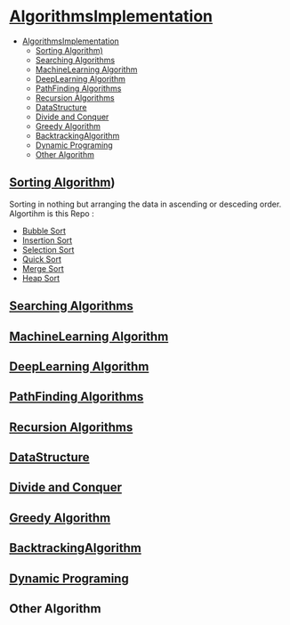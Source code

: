 # [AlgorithmsImplementation](https://github.com/codeperfectplus)

- [AlgorithmsImplementation](#algorithmsimplementation)
  - [Sorting Algorithm)](#sorting-algorithm)
  - [Searching Algorithms](#searching-algorithms)
  - [MachineLearning Algorithm](#machinelearning-algorithm)
  - [DeepLearning Algorithm](#deeplearning-algorithm)
  - [PathFinding Algorithms](#pathfinding-algorithms)
  - [Recursion Algorithms](#recursion-algorithms)
  - [DataStructure](#datastructure)
  - [Divide and Conquer](#divide-and-conquer)
  - [Greedy Algorithm](#greedy-algorithm)
  - [BacktrackingAlgorithm](#backtrackingalgorithm)
  - [Dynamic Programing](#dynamic-programing)
  - [Other Algorithm](#other-algorithm)

## [Sorting Algorithm](/Sorting%20Algorithms/README.md))

Sorting in nothing but arranging the data in ascending or desceding order.
Algortihm is this Repo :

- [Bubble Sort](/Sorting%20Algorithms/bubble_sort.py)
- [Insertion Sort](/Sorting%20Algorithms/insertion_sort.py)
- [Selection Sort](/Sorting%20Algorithms/selection_sort.py)
- [Quick Sort](Sorting%20Algorithms/quick_sort.py)
- [Merge Sort](Sorting%20Algorithms/merge_sort.py)
- [Heap Sort](Sorting%20Algorithms/heap_sort.py)

## [Searching Algorithms](/Searching%20Algorithms/README.md)

## [MachineLearning Algorithm](/Machine%20Learning%20Algorithm/README.md)

## [DeepLearning Algorithm](/Deep%20Learning%20Algorithms/README.md)

## [PathFinding Algorithms](/Path%20Finding%20Algorithms/README.md)

## [Recursion Algorithms](/Recursion%20Algorithm/README.md)

## [DataStructure](/Data%20Structure/README.md)

## [Divide and Conquer](/Divide%20and%20conquer/README.md)

## [Greedy Algorithm](/Greedy%20Algorithms/README.md)

## [BacktrackingAlgorithm](/BackTracking%20Algorithm/README.md)

## [Dynamic Programing](/Dynamic%20Programing/README.md)

## Other Algorithm
